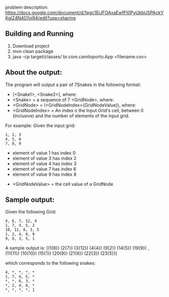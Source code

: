 problem description: https://docs.google.com/document/d/1pgc1EiJFOAxaEwfFI0PyUkbUSPAckYKgIZ4N407oj94/edit?usp=sharing

## Building and Running
1. Download project
2. mvn clean package
3. java -cp target/classes/ br.com.camiloporto.App <filename.csv>

## About the output:
The program will output a pair of 7Snakes in the following format:

* [\<Snake1\>, \<Snake2\>], where:
* \<Snake\> = a sequence of 7 \<GridNode\>, where:
* \<GridNode\> = (\<GridNodeIndex\>{GridNodeValue}), where:
* \<GridNodeIndex\> = An index o the Input Grid's cell, between 0 (inclusive) and the number of elements of the input grid. 

For example:
Given the input grid:
```
1, 2, 3
4, 5, 6
7, 8, 9
```

- element of value 1 has index 0
- element of value 3 has index 2
- element of value 4 has index 3
- element of value 7 has index 6
- element of value 9 has index 8

* \<GridNodeValue\> = the cell value of a GridNode

## Sample output:
Given the following Grid:
```
4, 6, 7, 12, 4
1, 7, 4, 5, 2
10, 11, 6, 3, 5
1, 2, 4, 8, 9
9, 6, 3, 5, 1
```

A sample output is:
\[(1{6}) (2{7}) (3{12}) (4{4}) (9{2}) (14{5}) (19{9}) , (11{11}) (10{10}) (15{1}) (20{9}) (21{6}) (22{3}) (23{5})\]

which corresponds to the following snakes:
```
4, *, *, *, *
1, 7, 4, 5, *
*, *, 6, 3, *
*, 2, 4, 8, *
*, *, *, *, 1
```
